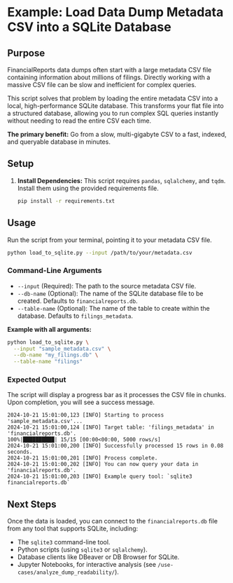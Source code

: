 # Example: Load Data Dump Metadata CSV into a SQLite Database

## Purpose

FinancialReports data dumps often start with a large metadata CSV file containing information about millions of filings. Directly working with a massive CSV file can be slow and inefficient for complex queries.

This script solves that problem by loading the entire metadata CSV into a local, high-performance SQLite database. This transforms your flat file into a structured database, allowing you to run complex SQL queries instantly without needing to read the entire CSV each time.

**The primary benefit:** Go from a slow, multi-gigabyte CSV to a fast, indexed, and queryable database in minutes.

## Setup

1.  **Install Dependencies:**
    This script requires `pandas`, `sqlalchemy`, and `tqdm`. Install them using the provided requirements file.
    ```bash
    pip install -r requirements.txt
    ```

## Usage

Run the script from your terminal, pointing it to your metadata CSV file.

```bash
python load_to_sqlite.py --input /path/to/your/metadata.csv
```

### Command-Line Arguments

* `--input` (Required): The path to the source metadata CSV file.
* `--db-name` (Optional): The name of the SQLite database file to be created. Defaults to `financialreports.db`.
* `--table-name` (Optional): The name of the table to create within the database. Defaults to `filings_metadata`.

**Example with all arguments:**

```bash
python load_to_sqlite.py \
  --input "sample_metadata.csv" \
  --db-name "my_filings.db" \
  --table-name "filings"
```

### Expected Output

The script will display a progress bar as it processes the CSV file in chunks. Upon completion, you will see a success message.

```plaintext
2024-10-21 15:01:00,123 [INFO] Starting to process 'sample_metadata.csv'...
2024-10-21 15:01:00,124 [INFO] Target table: 'filings_metadata' in 'financialreports.db'.
100%|██████████| 15/15 [00:00<00:00, 5000 rows/s]
2024-10-21 15:01:00,200 [INFO] Successfully processed 15 rows in 0.08 seconds.
2024-10-21 15:01:00,201 [INFO] Process complete.
2024-10-21 15:01:00,202 [INFO] You can now query your data in 'financialreports.db'.
2024-10-21 15:01:00,203 [INFO] Example query tool: `sqlite3 financialreports.db`
```

## Next Steps

Once the data is loaded, you can connect to the `financialreports.db` file from any tool that supports SQLite, including:

* The `sqlite3` command-line tool.
* Python scripts (using `sqlite3` or `sqlalchemy`).
* Database clients like DBeaver or DB Browser for SQLite.
* Jupyter Notebooks, for interactive analysis (see `/use-cases/analyze_dump_readability/`).